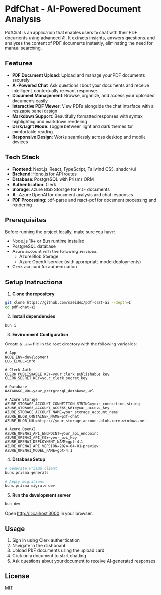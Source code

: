 # PdfChat - AI-Powered Document Analysis

PdfChat is an application that enables users to chat with their PDF documents using advanced AI. It extracts insights, answers questions, and analyzes the content of PDF documents instantly, eliminating the need for manual searching.

## Features

- **PDF Document Upload**: Upload and manage your PDF documents securely
- **AI-Powered Chat**: Ask questions about your documents and receive intelligent, contextually relevant responses
- **Document Management**: Browse, organize, and access your uploaded documents easily
- **Interactive PDF Viewer**: View PDFs alongside the chat interface with a resizable panel design
- **Markdown Support**: Beautifully formatted responses with syntax highlighting and markdown rendering
- **Dark/Light Mode**: Toggle between light and dark themes for comfortable reading
- **Responsive Design**: Works seamlessly across desktop and mobile devices

## Tech Stack

- **Frontend**: Next.js, React, TypeScript, Tailwind CSS, shadcn/ui
- **Backend**: Hono.js for API routes
- **Database**: PostgreSQL with Prisma ORM
- **Authentication**: Clerk
- **Storage**: Azure Blob Storage for PDF documents
- **AI**: Azure OpenAI for document analysis and chat responses
- **PDF Processing**: pdf-parse and react-pdf for document processing and rendering

## Prerequisites

Before running the project locally, make sure you have:

- Node.js 18+ or Bun runtime installed
- PostgreSQL database
- Azure account with the following services:
    - Azure Blob Storage
    - Azure OpenAI service (with appropriate model deployments)
- Clerk account for authentication

## Setup Instructions

1. **Clone the repository**

```bash
git clone https://github.com/saeidex/pdf-chat-ai --depth=1
cd pdf-chat-ai
```

2. **Install dependencies**

```bash
bun i
```

3. **Environment Configuration**

Create a `.env` file in the root directory with the following variables:

```env
# App
NODE_ENV=development
LOG_LEVEL=info

# Clerk Auth
CLERK_PUBLISHABLE_KEY=your_clerk_publishable_key
CLERK_SECRET_KEY=your_clerk_secret_key

# Database
DATABASE_URL=your_postgresql_database_url

# Azure Storage
AZURE_STORAGE_ACCOUNT_CONNECTION_STRING=your_connection_string
AZURE_STORAGE_ACCOUNT_ACCESS_KEY=your_access_key
AZURE_STORAGE_ACCOUNT_NAME=your_storage_account_name
AZURE_BLOB_CONTAINER_NAME=pdf-chat
AZURE_BLOB_URL=https://your_storage_account.blob.core.windows.net

# Azure OpenAI
AZURE_OPENAI_API_ENDPOINT=your_api_endpoint
AZURE_OPENAI_API_KEY=your_api_key
AZURE_OPENAI_DEPLOYMENT_NAME=gpt-4.1
AZURE_OPENAI_API_VERSION=2024-04-01-preview
AZURE_OPENAI_MODEL_NAME=gpt-4.1
```

4. **Database Setup**

```bash
# Generate Prisma client
bunx prisma generate

# Apply migrations
bunx prisma migrate dev
```

5. **Run the development server**

```bash
bun dev
```

Open [http://localhost:3000](http://localhost:3000) in your browser.

## Usage

1. Sign in using Clerk authentication
2. Navigate to the dashboard
3. Upload PDF documents using the upload card
4. Click on a document to start chatting
5. Ask questions about your document to receive AI-generated responses

## License

[MIT](LICENSE)
